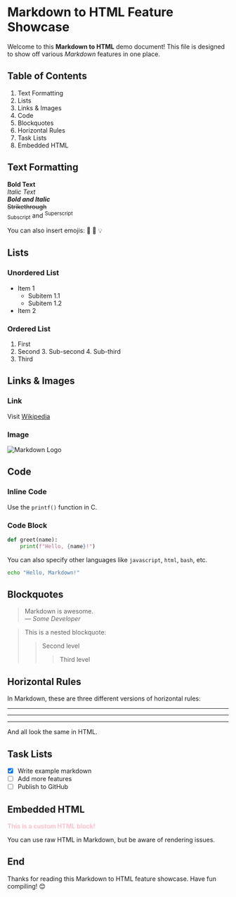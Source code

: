 # Markdown to HTML Feature Showcase

Welcome to this **Markdown to HTML** demo document! This file is designed to show off various _Markdown_ features in one place.

## Table of Contents

1. Text Formatting
2. Lists
3. Links & Images
4. Code
5. Blockquotes
6. Horizontal Rules
7. Task Lists
8. Embedded HTML

## Text Formatting

**Bold Text**  
*Italic Text*  
***Bold and Italic***  
~~Strikethrough~~  
<sub>Subscript</sub> and <sup>Superscript</sup>

You can also insert emojis: 🎉 🚀 💡

## Lists

### Unordered List

- Item 1
  - Subitem 1.1
  - Subitem 1.2
- Item 2

### Ordered List

1. First
2. Second
   3. Sub-second
   4. Sub-third
5. Third

## Links & Images

### Link

Visit [Wikipedia](https://en.wikipedia.org/wiki/Main_Page)

### Image

![Markdown Logo](https://markdown-here.com/img/icon256.png)

## Code

### Inline Code

Use the `printf()` function in C.

### Code Block

```python
def greet(name):
    print(f"Hello, {name}!")
```

You can also specify other languages like `javascript`, `html`, `bash`, etc.

```bash
echo "Hello, Markdown!"
```

## Blockquotes

> Markdown is awesome.  
> — *Some Developer*

> This is a nested blockquote:
> > Second level
> > > Third level

## Horizontal Rules

In Markdown, these are three different versions of horizontal rules:

---

***

___

And all look the same in HTML.

## Task Lists

- [x] Write example markdown
- [ ] Add more features
- [ ] Publish to GitHub

## Embedded HTML

<p style="color: pink; font-weight: bold;">This is a custom HTML block!</p>

You can use raw HTML in Markdown, but be aware of rendering issues.

## End

Thanks for reading this Markdown to HTML feature showcase. Have fun compiling! 😊
